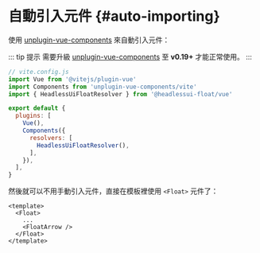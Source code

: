 # 自動引入元件 {#auto-importing}

使用 [unplugin-vue-components](https://github.com/antfu/unplugin-vue-components) 來自動引入元件：

::: tip 提示
需要升級 [unplugin-vue-components](https://github.com/antfu/unplugin-vue-components) 至 **v0.19+** 才能正常使用。
:::

```js
// vite.config.js
import Vue from '@vitejs/plugin-vue'
import Components from 'unplugin-vue-components/vite'
import { HeadlessUiFloatResolver } from '@headlessui-float/vue'

export default {
  plugins: [
    Vue(),
    Components({
      resolvers: [
        HeadlessUiFloatResolver(),
      ],
    }),
  ],
}
```

然後就可以不用手動引入元件，直接在模板裡使用 `<Float>` 元件了：

```vue
<template>
  <Float>
    ...
    <FloatArrow />
  </Float>
</template>
```
